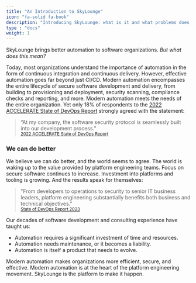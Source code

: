 ```yaml
---
title: "An Introduction to SkyLounge"
icon: "fa-solid fa-book"
description: "Introducing SkyLounge: what is it and what problems does it address."
type : "docs"
weight: 1
---
```


SkyLounge brings better automation to software organizations. _But what does this mean?_

Today, most organizations understand the importance of automation in the form of continuous integration and continuous delivery. However, effective automation goes far beyond just CI/CD. Modern automation encompasses the entire lifecycle of secure software development and delivery, from building to provisioning and deployment, security scanning, compliance checks and reporting, and more. Modern automation meets the needs of the entire organization. Yet only 18% of respondents to the [ 2022 ACCELERATE State of DevOps Report](https://cloud.google.com/devops/state-of-devops)  strongly agreed with the statement:

> “At my company, the software security protocol is seamlessly built into our development process.”
<br /><sub>[2022 ACCELERATE State of DevOps Report](https://cloud.google.com/devops/state-of-devops)<sub>


### We can do better

We believe we can do better, and the world seems to agree. The world is waking up to the value provided by platform engineering teams. Focus on secure software continues to increase. Investment into platforms and tooling is growing. And the results speak for themselves:

> "From developers to operations to security to senior IT business leaders, platform engineering substantially benefits both business and technical objectives." <br /><sub>[State of DevOps Report 2023](https://www.puppet.com/resources/state-of-platform-engineering)<sub>


Our decades of software development and consulting experience have taught us:

* Automation requires a significant investment of time and resources.
* Automation needs maintenance, or it becomes a liability.
* Automation is itself a product that needs to evolve.

Modern automation makes organizations more efficient, secure, and effective. Modern automation is at the heart of the platform engineering movement. SkyLounge is the platform to make it happen.


